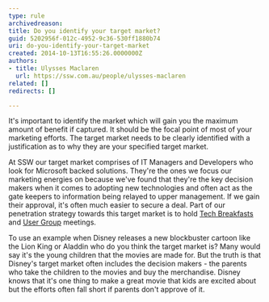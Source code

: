 ```yaml
---
type: rule
archivedreason: 
title: Do you identify your target market?
guid: 5202956f-012c-4952-9c36-530ff1880b74
uri: do-you-identify-your-target-market
created: 2014-10-13T16:55:26.0000000Z
authors:
- title: Ulysses Maclaren
  url: https://ssw.com.au/people/ulysses-maclaren
related: []
redirects: []

---
```


It's important to identify the market which will gain you the maximum amount of benefit if captured. It should be the focal point of most of your marketing efforts. The target market needs to be clearly identified with a justification as to why they are your specified target market.

<!--endintro-->

At SSW our target market comprises of IT Managers and Developers who look for Microsoft backed solutions. They're the ones we focus our marketing energies on because we've found that they're the key decision makers when it comes to adopting new technologies and often act as the gate keepers to information being relayed to upper management. If we gain their approval, it's often much easier to secure a deal. Part of our penetration strategy towards this target market is to hold [Tech Breakfasts](http&#58;//www.ssw.com.au/ssw/Events/SSWTechBreakfast.aspx) and [User Group](http&#58;//www.ssw.com.au/ssw/Netug/) meetings.

To use an example when Disney releases a new blockbuster cartoon like the Lion King or Aladdin who do you think the target market is? Many would say it's the young children that the movies are made for. But the truth is that Disney's target market often includes the decision makers - the parents who take the children to the movies and buy the merchandise. Disney knows that it's one thing to make a great movie that kids are excited about but the efforts often fall short if parents don't approve of it.
